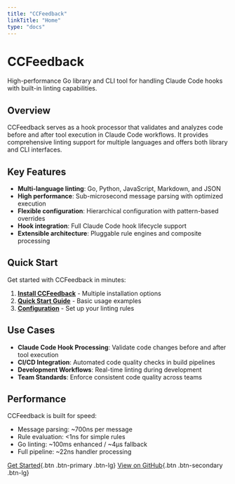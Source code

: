 ```yaml
---
title: "CCFeedback"
linkTitle: "Home"
type: "docs"
---
```


# CCFeedback

High-performance Go library and CLI tool for handling Claude Code hooks with built-in linting capabilities.

## Overview

CCFeedback serves as a hook processor that validates and analyzes code before and after tool execution in
Claude Code workflows. It provides comprehensive linting support for multiple languages and offers both library
and CLI interfaces.

## Key Features

- **Multi-language linting**: Go, Python, JavaScript, Markdown, and JSON
- **High performance**: Sub-microsecond message parsing with optimized execution
- **Flexible configuration**: Hierarchical configuration with pattern-based overrides
- **Hook integration**: Full Claude Code hook lifecycle support
- **Extensible architecture**: Pluggable rule engines and composite processing

## Quick Start

Get started with CCFeedback in minutes:

1. **[Install CCFeedback](/docs/installation/)** - Multiple installation options
2. **[Quick Start Guide](/docs/quickstart/)** - Basic usage examples
3. **[Configuration](/docs/configuration/)** - Set up your linting rules

## Use Cases

- **Claude Code Hook Processing**: Validate code changes before and after tool execution
- **CI/CD Integration**: Automated code quality checks in build pipelines
- **Development Workflows**: Real-time linting during development
- **Team Standards**: Enforce consistent code quality across teams

## Performance

CCFeedback is built for speed:
- Message parsing: ~700ns per message
- Rule evaluation: <1ns for simple rules
- Go linting: ~100ms enhanced / ~4μs fallback
- Full pipeline: ~22ns handler processing

[Get Started](/docs/installation/){.btn .btn-primary .btn-lg}
[View on GitHub](https://github.com/jrossi/ccfeedback){.btn .btn-secondary .btn-lg}
<!-- Re-trigger deployment -->
